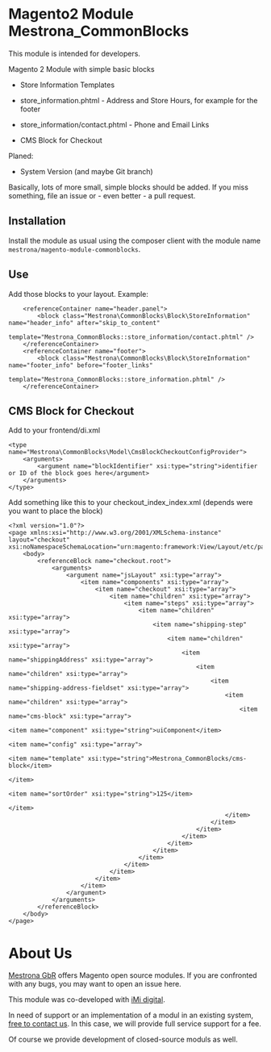 Magento2 Module Mestrona_CommonBlocks
=====================================

This module is intended for developers.

Magento 2 Module with simple basic blocks

* Store Information
Templates
 * store_information.phtml - Address and Store Hours, for example for the footer
 * store_information/contact.phtml - Phone and Email Links

* CMS Block for Checkout

Planed:

* System Version (and maybe Git branch)

Basically, lots of more small, simple blocks should be added.
If you miss something, file an issue or - even better - a pull request.

Installation
------------

Install the module as usual using the composer client with the module name `mestrona/magento-module-commonblocks`.

Use
---

Add those blocks to your layout.
Example:

        <referenceContainer name="header.panel">
            <block class="Mestrona\CommonBlocks\Block\StoreInformation" name="header_info" after="skip_to_content"
                   template="Mestrona_CommonBlocks::store_information/contact.phtml" />
        </referenceContainer>
        <referenceContainer name="footer">
            <block class="Mestrona\CommonBlocks\Block\StoreInformation" name="footer_info" before="footer_links"
                   template="Mestrona_CommonBlocks::store_information.phtml" />
        </referenceContainer>

CMS Block for Checkout
----------------------

Add to your frontend/di.xml

    <type name="Mestrona\CommonBlocks\Model\CmsBlockCheckoutConfigProvider">
        <arguments>
            <argument name="blockIdentifier" xsi:type="string">identifier or ID of the block goes here</argument>
        </arguments>
    </type>


Add something like this to your checkout_index_index.xml (depends were you want to place the block)
       
    <?xml version="1.0"?>
    <page xmlns:xsi="http://www.w3.org/2001/XMLSchema-instance" layout="checkout" xsi:noNamespaceSchemaLocation="urn:magento:framework:View/Layout/etc/page_configuration.xsd">
        <body>
            <referenceBlock name="checkout.root">
                <arguments>
                    <argument name="jsLayout" xsi:type="array">
                        <item name="components" xsi:type="array">
                            <item name="checkout" xsi:type="array">
                                <item name="children" xsi:type="array">
                                    <item name="steps" xsi:type="array">
                                        <item name="children" xsi:type="array">
                                            <item name="shipping-step" xsi:type="array">
                                                <item name="children" xsi:type="array">
                                                    <item name="shippingAddress" xsi:type="array">
                                                        <item name="children" xsi:type="array">
                                                            <item name="shipping-address-fieldset" xsi:type="array">
                                                                <item name="children" xsi:type="array">
                                                                    <item name="cms-block" xsi:type="array">
                                                                        <item name="component" xsi:type="string">uiComponent</item>
                                                                        <item name="config" xsi:type="array">
                                                                            <item name="template" xsi:type="string">Mestrona_CommonBlocks/cms-block</item>
                                                                        </item>
                                                                        <item name="sortOrder" xsi:type="string">125</item>
                                                                    </item>
                                                                </item>
                                                            </item>
                                                        </item>
                                                    </item>
                                                </item>
                                            </item>
                                        </item>
                                    </item>
                                </item>
                            </item>
                        </item>
                    </argument>
                </arguments>
            </referenceBlock>
        </body>
    </page>




About Us
========

[Mestrona GbR](http://www.mestrona.net/) offers Magento open source modules. If you are confronted with any bugs, you may want to open an issue here.

This module was co-developed with [iMi digital](https://github.com/iMi-digital).

In need of support or an implementation of a modul in an existing system, [free to contact us](mailto:support@mestrona.net). In this case, we will provide full service support for a fee.

Of course we provide development of closed-source moduls as well.


